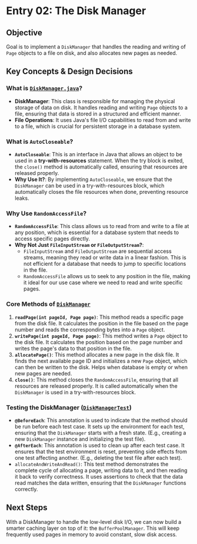 # Entry 02: The Disk Manager

## Objective
Goal is to implement a `DiskManager` that handles the reading and writing of `Page` objects to a file on disk, and also allocates new pages as needed. 

## Key Concepts & Design Decisions

### What is [`DiskManager.java`](../../src/main/java/com/loki/minidb/storage/DiskManager.java)?
- **DiskManager**: This class is responsible for managing the physical storage of data on disk. It handles reading and writing `Page` objects to a file, ensuring that data is stored in a structured and efficient manner.
- **File Operations**: It uses Java's file I/O capabilities to read from and write to a file, which is crucial for persistent storage in a database system.

### What is `AutoCloseable`?
- **`AutoCloseable`**: This is an interface in Java that allows an object to be used in a **try-with-resources** statement. When the try block is exited, the `close()` method is automatically called, ensuring that resources are released properly.
- **Why Use It?**: By implementing `AutoCloseable`, we ensure that the `DiskManager` can be used in a try-with-resources block, which automatically closes the file resources when done, preventing resource leaks.

### Why Use `RandomAccessFile`?
- **`RandomAccessFile`**: This class allows us to read from and write to a file at any position, which is essential for a database system that needs to access specific pages directly.
- **Why Not Just `FileInputStream` or `FileOutputStream`?**:
  - `FileInputStream` and `FileOutputStream` are sequential access streams, meaning they read or write data in a linear fashion. This is not efficient for a database that needs to jump to specific locations in the file.
  - `RandomAccessFile` allows us to seek to any position in the file, making it ideal for our use case where we need to read and write specific pages.

### Core Methods of [`DiskManager`](../../src/main/java/com/loki/minidb/storage/DiskManager.java)
1. **`readPage(int pageId, Page page)`**: This method reads a specific page from the disk file. It calculates the position in the file based on the page number and reads the corresponding bytes into a `Page` object.
2. **`writePage(int pageId, Page page)`**: This method writes a `Page` object to the disk file. It calculates the position based on the page number and writes the page's data to that position in the file.
3. **`allocatePage()`**: This method allocates a new page in the disk file. It finds the next available page ID and initializes a new `Page` object, which can then be written to the disk. Helps when database is empty or when new pages are needed.
4. **`close()`**: This method closes the `RandomAccessFile`, ensuring that all resources are released properly. It is called automatically when the `DiskManager` is used in a try-with-resources block.

### Testing the DiskManager ([`DiskManagerTest`](../../src/test/java/com/loki/minidb/storage/DiskManagerTest.java))
- **`@BeforeEach`**: This annotation is used to indicate that the method should be run before each test case. It sets up the environment for each test, ensuring that the `DiskManager` starts with a fresh state. (E.g., creating a new `DiskManager` instance and initializing the test file).
- **`@AfterEach`**: This annotation is used to clean up after each test case. It ensures that the test environment is reset, preventing side effects from one test affecting another. (E.g., deleting the test file after each test).
- `allocateAndWriteAndRead()`: This test method demonstrates the complete cycle of allocating a page, writing data to it, and then reading it back to verify correctness. It uses assertions to check that the data read matches the data written, ensuring that the `DiskManager` functions correctly.


## Next Steps
With a DiskManager to handle the low-level disk I/O, we can now build a smarter caching layer on top of it: the `BufferPoolManager`. This will keep frequently used pages in memory to avoid constant, slow disk access.